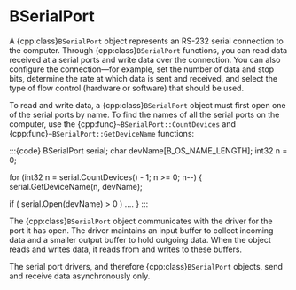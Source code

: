 # BSerialPort

A {cpp:class}`BSerialPort` object represents an RS-232 serial connection
to the computer. Through {cpp:class}`BSerialPort` functions, you can read
data received at a serial ports and write data over the connection. You can
also configure the connection—for example, set the number of data and stop
bits, determine the rate at which data is sent and received, and select the
type of flow control (hardware or software) that should be used.

To read and write data, a {cpp:class}`BSerialPort` object must first open
one of the serial ports by name. To find the names of all the serial ports
on the computer, use the {cpp:func}`~BSerialPort::CountDevices` and
{cpp:func}`~BSerialPort::GetDeviceName` functions:

:::{code}
BSerialPort serial;
char devName[B_OS_NAME_LENGTH];
int32 n = 0;

for (int32 n = serial.CountDevices() - 1; n >= 0; n--) {
   serial.GetDeviceName(n, devName);

   if ( serial.Open(devName) > 0 )
      ....
}
:::

The {cpp:class}`BSerialPort` object communicates with the driver for the
port it has open. The driver maintains an input buffer to collect incoming
data and a smaller output buffer to hold outgoing data. When the object
reads and writes data, it reads from and writes to these buffers.

The serial port drivers, and therefore {cpp:class}`BSerialPort` objects,
send and receive data asynchronously only.

